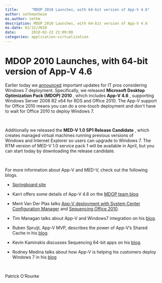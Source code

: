 ```yaml
---
title:      "MDOP 2010 Launches, with 64-bit version of App-V 4.6"
author: sethmanheim
ms.author: sethm
description: MDOP 2010 Launches, with 64-bit version of App-V 4.6
ms.date: 02/22/2010
date:       2010-02-22 21:09:00
categories: application-virtualization
---
```

# MDOP 2010 Launches, with 64-bit version of App-V 4.6

Earlier today we [announced](http://windowsteamblog.com/blogs/business/default.aspx "MDOP blog post") important updates for IT pros considering Windows 7 deployment. Specifically, we released **Microsoft Desktop Optimization Pack (MDOP) 2010** , which includes **App-V 4.6** , supporting Windows Server 2008 R2 x64 for RDS and Office 2010. The App-V support for Office 2010 means you can do a one-touch deployment and don't have to wait for Office 2010 to deploy Windows 7.

 

Additionally we released the **MED-V 1.0 SP1 Release Candidate** , which creates managed virtual machines running previous versions of Windows and Internet Explorer so users can upgrade to Windows 7. The RTM version of MED-V 1.0 service pack 1 will be available in April, but you can start today by downloading the release candidate.

 

For more information about App-V and MED-V, check out the following blogs.

  * [Springboard site](http://windowsteamblog.com/blogs/springboard/default.aspx)

  * Karri offers some details of App-V 4.6 on the [MDOP team blog](https://blogs.technet.com/mdop/archive/2010/02/19/app-v-4-6-and-med-v-1-0-sp1-rc-are-here.aspx "MDOP team blog post") 

  * Ment Van Der Plas talks [App-V deployment with System Center Configuration Manager](/mem/configmgr/apps/get-started/deploying-app-v-virtual-applications#:~:text=App%2DV%20virtual%20environments%20in,next%20evaluate%20their%20installed%20applications.) and [Sequencing Office 2010](http://www.softgridblog.com/).

  * Tim Managan talks about App-V and Windows7 integration on his [blog](http://www.tmurgent.com/TmBlog/?p=151).

  * Ruben Spruijt, App-V MVP, describes the power of App-V’s Shared Cache in his [blog](http://www.brianmadden.com/blog/rubenspruijt). 

  * Kevin Kaminskis discusses Sequencing 64-bit apps on his [blog](http://myitforum.com/cs2/blogs/kkaminski/default.aspx).

  * Rodney Medina talks about how App-V is helping his customers deploy Windows 7 in his [blog](http://www.softgridblog.com/)




 

Patrick O'Rourke
